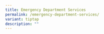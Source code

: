 ```yaml
---
title: Emergency Department Services
permalink: /emergency-department-services/
variant: tiptap
description: ""
---
```

